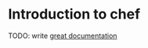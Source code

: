 # Introduction to chef

TODO: write [great documentation](http://jacobian.org/writing/great-documentation/what-to-write/)
